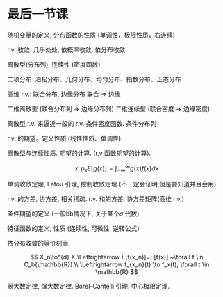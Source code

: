 # 最后一节课

随机变量的定义, 分布函数的性质 (单调性，极限性质，右连续)

r.v. 收敛: 几乎处处, 依概率收敛, 依分布收敛

离散型(分布列), 连续性 (密度函数)

二项分布: 泊松分布、几何分布、均匀分布、指数分布、正态分布

高维 r.v.: 联合分布, 边缘分布   联合 => 边缘

二维离散型 (联合分布列 => 边缘分布列) 二维连续型 (联合密度 => 边缘密度)

离散型 r.v. 来逼近一般的 r.v. 条件密度函数. 条件分布列

r.v. 的期望。定义性质 (线性性质、单调性).

离散型与连续性质. 期望的计算. (r,v 函数期望的计算).

$$
x, p_x
E[g(x)] = \int_{-\infty}^{\infty} g(x)f(x)dx
$$

单调收敛定理, Fatou 引理, 控制收敛定理.(不一定会证明,但是要知道并且会用)

r.v. 的方差, 协方差, 相关稀疏. r.v. 和的方差, 协方差矩阵(高维 r.v.)

条件期望的定义 (一般bb情况下,  关于某个$\sigma$ 代数)

特征函数的定义, 性质 (连续性, 可微性, 逆转公式)

依分布收敛的等价刻画.

$$
X_n\to^{d} X \Leftrightarrow E[f(x_n)]=E[f(x)]  ~\forall f \in C_b(\mathbb{R}) \\
\Leftrightarrow f_{x_n}(t) \to f_x(t), \forall t \in \mathbb{R}
$$

弱大数定律, 强大数定律. Borel-Cantelli 引理. 中心极限定理.
